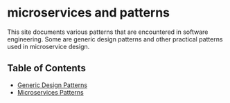 # microservices and patterns
This site documents various patterns that are encountered in software engineering.  Some are generic design patterns and other practical patterns used in microservice design.

## Table of Contents
- [Generic Design Patterns](/docs/design-patterns)
- [Microservices Patterns](/wiki)

